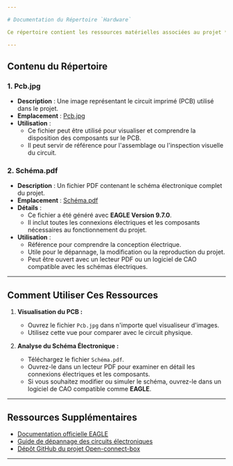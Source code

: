 ```yaml
---

# Documentation du Répertoire `Hardware`

Ce répertoire contient les ressources matérielles associées au projet **Open-connect-box**, notamment les schémas et les fichiers PCB.

---
```


## Contenu du Répertoire

### 1. **Pcb.jpg**
- **Description** : Une image représentant le circuit imprimé (PCB) utilisé dans le projet.
- **Emplacement** : [Pcb.jpg](https://github.com/YannDoublet/Open-connect-box/blob/main/Hardware/Pcb.jpg)
- **Utilisation** :
  - Ce fichier peut être utilisé pour visualiser et comprendre la disposition des composants sur le PCB.
  - Il peut servir de référence pour l'assemblage ou l'inspection visuelle du circuit.

### 2. **Schéma.pdf**
- **Description** : Un fichier PDF contenant le schéma électronique complet du projet.
- **Emplacement** : [Schéma.pdf](https://github.com/YannDoublet/Open-connect-box/blob/main/Hardware/Sch%C3%A9ma.pdf)
- **Détails** :
  - Ce fichier a été généré avec **EAGLE Version 9.7.0**.
  - Il inclut toutes les connexions électriques et les composants nécessaires au fonctionnement du projet.
- **Utilisation** :
  - Référence pour comprendre la conception électrique.
  - Utile pour le dépannage, la modification ou la reproduction du projet.
  - Peut être ouvert avec un lecteur PDF ou un logiciel de CAO compatible avec les schémas électriques.

---

## Comment Utiliser Ces Ressources

1. **Visualisation du PCB :**
   - Ouvrez le fichier `Pcb.jpg` dans n'importe quel visualiseur d'images.
   - Utilisez cette vue pour comparer avec le circuit physique.

2. **Analyse du Schéma Électronique :**
   - Téléchargez le fichier `Schéma.pdf`.
   - Ouvrez-le dans un lecteur PDF pour examiner en détail les connexions électriques et les composants.
   - Si vous souhaitez modifier ou simuler le schéma, ouvrez-le dans un logiciel de CAO compatible comme **EAGLE**.

---

## Ressources Supplémentaires

- [Documentation officielle EAGLE](https://www.autodesk.com/products/eagle/overview)
- [Guide de dépannage des circuits électroniques](https://www.allaboutcircuits.com/)
- [Dépôt GitHub du projet Open-connect-box](https://github.com/YannDoublet/Open-connect-box)

---
